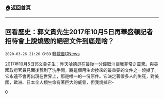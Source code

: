 ###  [:house:返回首頁](https://github.com/ourhimalayas/txt)
---

## 回看歷史：郭文貴先生2017年10月5日再華盛頓記者招待會上說燒毀的絕密文件到底是啥？
`2020-03-26 21:26 GM33` [轉載自GNews](https://gnews.org/zh-hant/153809/)

2017年10月5日郭文貴先生：昨天哈德遜在最後一分鐘取消讓我非常之震驚。與美國政府官員見面後我到了洗手間，將這個用生命換來的最重要的文件之一燒掉了。它永遠不會再出現在世界上，那是唯一的一份原件。它決定著很多人的生死，對美國，歐洲、日本全人類生命有著巨大的威脅，但我燒掉它··

0
